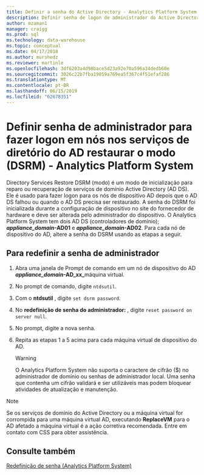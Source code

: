 ```yaml
---
title: Definir a senha do Active Directory - Analytics Platform System | Microsoft Docs
description: Definir senha de logon de administrador do Active Directory nós no modo de restauração dos serviços de diretório no Analytics Platform System (APS).
author: mzaman1
manager: craigg
ms.prod: sql
ms.technology: data-warehouse
ms.topic: conceptual
ms.date: 04/17/2018
ms.author: murshedz
ms.reviewer: martinle
ms.openlocfilehash: 3df6203a4d98bace5d23a92e70a596a34dedb60e
ms.sourcegitcommit: 3026c22b7fba19059a769ea5f367c4f51efaf286
ms.translationtype: MT
ms.contentlocale: pt-BR
ms.lasthandoff: 06/15/2019
ms.locfileid: "62678351"
---
```

# <a name="set-admin-password-for-logging-on-to-ad-nodes-in-directory-services-restore-mode-dsrm---analytics-platform-system"></a>Definir senha de administrador para fazer logon em nós nos serviços de diretório do AD restaurar o modo (DSRM) - Analytics Platform System
Directory Services Restore DSRM (modo) é um modo de inicialização para reparo ou recuperação de serviços de domínio Active Directory (AD DS). Ele é usado para fazer logon para os nós de dispositivo AD depois que o AD DS falhou ou quando o AD DS precisa ser restaurado. A senha do DSRM foi inicializada durante a configuração de dispositivo no site do fornecedor de hardware e deve ser alterada pelo administrador do dispositivo. O Analytics Platform System tem dois AD DS (controladores de domínio);  **_appliance_domain_-AD01** e  **_appliance_domain_-AD02**. Para cada nó de dispositivo do AD, altere a senha do DSRM usando as etapas a seguir.  
  
## <a name="HowToDSRM"></a>Para redefinir a senha de administrador  
  
1.  Abra uma janela de Prompt de comando em um nó de dispositivo do AD  <strong>_appliance_domain_-AD_xx_</strong>máquina virtual.  
  
2.  No prompt de comando, digite `ntdsutil`.  
  
3.  Com o **ntdsutil** , digite `set dsrm password`.  
  
4.  No **redefinição de senha do administrador:** , digite `reset password on server null`.  
  
5.  No prompt, digite a nova senha.  
  
6.  Repita as etapas 1 a 5 acima para cada máquina virtual de dispositivo do AD.  
  
    > [!WARNING]  
    > O Analytics Platform System não suporta o caractere de cifrão ($) no administrador de domínio ou senhas de administrador local. Uma senha que contenha um cifrão validará e ser utilizáveis mas podem bloquear atividades de atualização e manutenção.  
  
> [!NOTE]  
> Se os serviços de domínio do Active Directory ou a máquina virtual for corrompida para uma máquina virtual AD, executando **ReplaceVM** para o AD afetado a máquina virtual é a ação corretiva recomendada. Entre em contato com CSS para obter assistência.  
  
## <a name="see-also"></a>Consulte também  
[Redefinição de senha &#40;Analytics Platform System&#41;](password-reset.md)  
  
